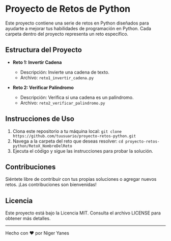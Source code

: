 # Proyecto de Retos de Python

Este proyecto contiene una serie de retos en Python diseñados para ayudarte a mejorar tus habilidades de programación en Python. Cada carpeta dentro del proyecto representa un reto específico.

## Estructura del Proyecto

- **Reto 1: Invertir Cadena**

  - Descripción: Invierte una cadena de texto.
  - Archivo: `reto1_invertir_cadena.py`

- **Reto 2: Verificar Palíndromo**
  - Descripción: Verifica si una cadena es un palíndromo.
  - Archivo: `reto2_verificar_palindromo.py`

<!-- Agrega más secciones según sea necesario para tus retos -->

## Instrucciones de Uso

1. Clona este repositorio a tu máquina local: `git clone https://github.com/tuusuario/proyecto-retos-python.git`
2. Navega a la carpeta del reto que deseas resolver: `cd proyecto-retos-python/RetoX_NombreDelReto`
3. Ejecuta el código y sigue las instrucciones para probar la solución.

## Contribuciones

Siéntete libre de contribuir con tus propias soluciones o agregar nuevos retos. ¡Las contribuciones son bienvenidas!

## Licencia

Este proyecto está bajo la Licencia MIT. Consulta el archivo LICENSE para obtener más detalles.

---

Hecho con ❤️ por Niger Yanes
